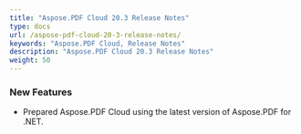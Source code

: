 ```yaml
---
title: "Aspose.PDF Cloud 20.3 Release Notes"
type: docs
url: /aspose-pdf-cloud-20-3-release-notes/
keywords: "Aspose.PDF Cloud, Release Notes"
description: "Aspose.PDF Cloud 20.3 Release Notes"
weight: 50
---
```


### **New Features**
- Prepared Aspose.PDF Cloud using the latest version of Aspose.PDF for .NET.
